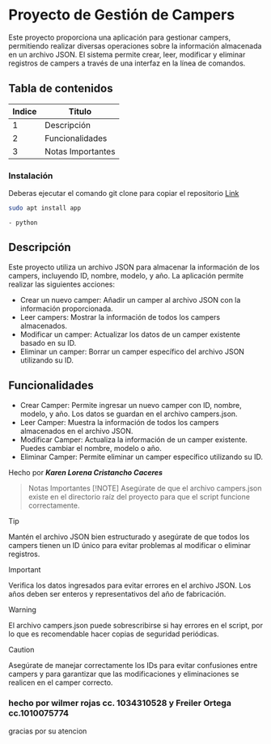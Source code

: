 # Proyecto de Gestión de Campers
Este proyecto proporciona una aplicación para gestionar campers, permitiendo realizar diversas operaciones sobre la información almacenada en un archivo JSON. El sistema permite crear, leer, modificar y eliminar registros de campers a través de una interfaz en la línea de comandos.

## Tabla de contenidos
| Indice | Titulo  |
|--|--|
| 1 | Descripción |
| 2 | Funcionalidades |
| 3 | Notas Importantes |

### Instalación
Deberas ejecutar el comando git clone para copiar el repositorio
  [Link](https://github.com/wilmer7522/proyectoPython.git)

``` bash
sudo apt install app
```

``` Código realizado en:
- python
```
## Descripción
Este proyecto utiliza un archivo JSON para almacenar la información de los campers, incluyendo ID, nombre, modelo, y año. La aplicación permite realizar las siguientes acciones:
- Crear un nuevo camper: Añadir un camper al archivo JSON con la información proporcionada.
- Leer campers: Mostrar la información de todos los campers almacenados.
- Modificar un camper: Actualizar los datos de un camper existente basado en su ID.
- Eliminar un camper: Borrar un camper específico del archivo JSON utilizando su ID.
  
## Funcionalidades
- Crear Camper: Permite ingresar un nuevo camper con ID, nombre, modelo, y año. Los datos se guardan en el archivo campers.json.
- Leer Camper: Muestra la información de todos los campers almacenados en el archivo JSON.
- Modificar Camper: Actualiza la información de un camper existente. Puedes cambiar el nombre, modelo o año.
- Eliminar Camper: Permite eliminar un camper específico utilizando su ID.

Hecho por ***Karen Lorena Cristancho Caceres***

> Notas Importantes
> [!NOTE]
> Asegúrate de que el archivo campers.json existe en el directorio raíz del proyecto para que el script funcione correctamente.

> [!TIP]
> Mantén el archivo JSON bien estructurado y asegúrate de que todos los campers tienen un ID único para evitar problemas al modificar o eliminar registros.

> [!IMPORTANT]
> Verifica los datos ingresados para evitar errores en el archivo JSON. Los años deben ser enteros y representativos del año de fabricación.

> [!WARNING]
> El archivo campers.json puede sobrescribirse si hay errores en el script, por lo que es recomendable hacer copias de seguridad periódicas.

> [!CAUTION]
> Asegúrate de manejar correctamente los IDs para evitar confusiones entre campers y para garantizar que las modificaciones y eliminaciones se realicen en el camper correcto.


### hecho por wilmer rojas cc. 1034310528 y Freiler Ortega cc.1010075774
gracias por su atencion
